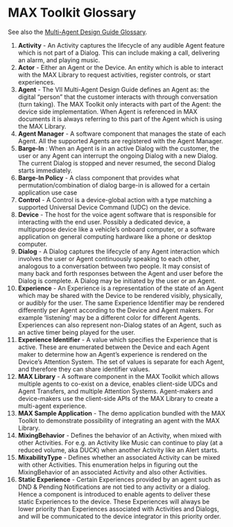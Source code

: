 # MAX Toolkit Glossary

See also the [Multi-Agent Design Guide Glossary](https://developer.amazon.com/en-US/alexa/voice-interoperability/design-guide/glossary#glossary).

1. **Activity** - An Activity captures the lifecycle of any audible Agent feature which is not part of a Dialog. This can include making a call, delivering an alarm, and playing music.
2. **Actor** - Either an Agent or the Device. An entity which is able to interact with the MAX Library to request activities, register controls, or start experiences.
3. **Agent** - The VII Multi-Agent Design Guide defines an Agent as: the digital “person” that the customer interacts with through conversation (turn taking). The MAX Toolkit only interacts with part of the Agent: the device side implementation. When Agent is referenced in MAX documents it is always referring to this part of the Agent which is using the MAX Library.
4. **Agent Manager** - A software component that manages the state of each Agent. All the supported Agents are registered with the Agent Manager.
5. **Barge-In** : When an Agent is in an active Dialog with the customer, the user or any Agent can interrupt the ongoing Dialog with a new Dialog. The current Dialog is stopped and never resumed, the second Dialog starts immediately.
6. **Barge-In Policy** - A class component that provides what permutation/combination of dialog barge-in is allowed for a certain application use case
7. **Control** - A Control is a device-global action with a type matching a supported Universal Device Command (UDC) on the device.
8. **Device** - The host for the voice agent software that is responsible for interacting with the end user. Possibly a dedicated device, a multipurpose device like a vehicle’s onboard computer, or a software application on general computing hardware like a phone or desktop computer.
9. **Dialog** - A Dialog captures the lifecycle of any Agent interaction which involves the user or Agent continuously speaking to each other, analogous to a conversation between two people. It may consist of many back and forth responses between the Agent and user before the Dialog is complete. A Dialog may be initiated by the user or an Agent.
10. **Experience** - An Experience is a representation of the state of an Agent which may be shared with the Device to be rendered visibly, physically, or audibly for the user. The same Experience Identifier may be rendered differently per Agent according to the Device and Agent makers. For example ‘listening’ may be a different color for different Agents. Experiences can also represent non-Dialog states of an Agent, such as an active timer being played for the user.
11. **Experience Identifier** - A value which specifies the Experience that is active. These are enumerated between the Device and each Agent maker to determine how an Agent’s experience is rendered on the Device’s Attention System. The set of values is separate for each Agent, and therefore they can share identifier values.
12. **MAX Library** - A software component in the MAX Toolkit which allows multiple agents to co-exist on a device, enables client-side UDCs and Agent Transfers, and multiple Attention Systems. Agent-makers and device-makers use the client-side APIs of the MAX Library to create a multi-agent experience.
13. **MAX Sample Application** - The demo application bundled with the MAX Toolkit to demonstrate possibility of integrating an agent with the MAX Library.
14. **MixingBehavior** - Defines the behavior of an Activity, when mixed with other Activities. For e.g. an Activity like Music can continue to play (at a reduced volume, aka DUCK) when another Activity like an Alert starts.
15. **MixabilityType** - Defines whether an associated Activity can be mixed with other Activities. This enumeration helps in figuring out the MixingBehavior of an associated Activity and also other Activities.
16. **Static Experience** - Certain Experiences provided by an agent such as DND & Pending Notifications are not tied to any activity or a dialog. Hence a component is introduced to enable agents to deliver these static Experiences to the device. These Experiences will always be lower priority than Experiences associated with Activities and Dialogs, and will be communicated to the device integrator in this priority order.